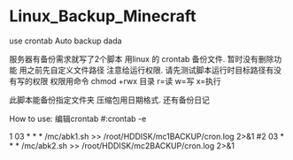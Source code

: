 # Linux_Backup_Minecraft
use crontab Auto backup dada

服务器有备份需求就写了2个脚本
用linux 的 crontab 备份文件.
暂时没有删除功能
用之前先自定义文件路径
注意给运行权限.
请先测试脚本运行时目标路径有没有写的权限
权限用命令 chmod +rwx 目录
r=读
w=写
x=执行



此脚本能备份指定文件夹
压缩包用日期格式.
还有备份日记


How to use:
编辑crontab
#:crontab -e

1 03 * * * /mc/abk1.sh >> /root/HDDISK/mc1BACKUP/cron.log 2>&1
#2 03 * * * /mc/abk2.sh >> /root/HDDISK/mc2BACKUP/cron.log 2>&1

